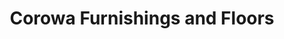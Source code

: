 ---
title: "Corowa Furnishings and Floors"
url: /corowa/corowa-furnishings-and-floors/
shop: furniture
---